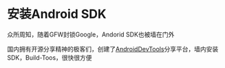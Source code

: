 安装Android SDK
===

众所周知，随着GFW封锁Google，Andorid SDK也被墙在门外

国内拥有开源分享精神的极客们，创建了[AndroidDevTools](http://www.androiddevtools.cn)分享平台，墙内安装SDK，Build-Toos，很快很方便
